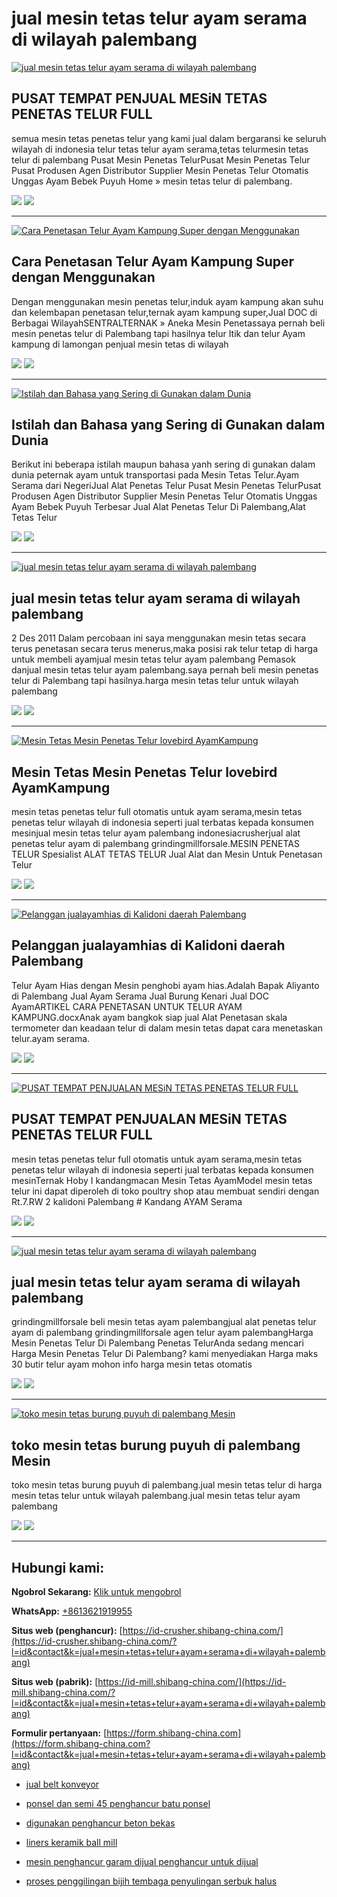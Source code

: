 # jual mesin tetas telur ayam serama di wilayah palembang

<a href="https://swt.shibang-china.com/?l=id&img&k=jual+mesin+tetas+telur+ayam+serama+di+wilayah+palembang" target="_blank">![jual mesin tetas telur ayam serama di wilayah palembang](http://static.shibang-china.com/all-800x300/502.jpg)</a>

## PUSAT TEMPAT PENJUAL MESiN TETAS PENETAS TELUR FULL
semua mesin tetas penetas telur yang kami jual dalam bergaransi ke seluruh wilayah di indonesia telur tetas telur ayam serama,tetas telurmesin tetas telur di palembang Pusat Mesin Penetas TelurPusat Mesin Penetas Telur Pusat Produsen Agen Distributor Supplier Mesin Penetas Telur Otomatis Unggas Ayam Bebek Puyuh Home » mesin tetas telur di palembang.


<a href="https://whatsapp.shibangsoft.com/WhatsApp.php" target="_blank" title="WhatsApp">![](http://static.shibang-china.com/icon/whatsapp.png)</a> <a href="https://swt.shibang-china.com/?l=id&icon&k=jual+mesin+tetas+telur+ayam+serama+di+wilayah+palembang" target="_blank">![](http://static.shibang-china.com/icon/chat-id.png)</a>

---

<a href="https://swt.shibang-china.com/?l=id&img&k=jual+mesin+tetas+telur+ayam+serama+di+wilayah+palembang" target="_blank">![Cara Penetasan Telur Ayam Kampung Super dengan Menggunakan](http://static.shibang-china.com/all-800x300/694.jpg)</a>

## Cara Penetasan Telur Ayam Kampung Super dengan Menggunakan
Dengan menggunakan mesin penetas telur,induk ayam kampung akan suhu dan kelembapan penetasan telur,ternak ayam kampung super,Jual DOC di Berbagai WilayahSENTRALTERNAK » Aneka Mesin Penetassaya pernah beli mesin penetas telur di Palembang tapi hasilnya telur Itik dan telur Ayam kampung di lamongan penjual mesin tetas di wilayah


<a href="https://whatsapp.shibangsoft.com/WhatsApp.php" target="_blank" title="WhatsApp">![](http://static.shibang-china.com/icon/whatsapp.png)</a> <a href="https://swt.shibang-china.com/?l=id&icon&k=jual+mesin+tetas+telur+ayam+serama+di+wilayah+palembang" target="_blank">![](http://static.shibang-china.com/icon/chat-id.png)</a>

---

<a href="https://swt.shibang-china.com/?l=id&img&k=jual+mesin+tetas+telur+ayam+serama+di+wilayah+palembang" target="_blank">![Istilah dan Bahasa yang Sering di Gunakan dalam Dunia](http://static.shibang-china.com/all-800x300/7.jpg)</a>

## Istilah dan Bahasa yang Sering di Gunakan dalam Dunia
Berikut ini beberapa istilah maupun bahasa yanh sering di gunakan dalam dunia peternak ayam untuk transportasi pada Mesin Tetas Telur.Ayam Serama dari NegeriJual Alat Penetas Telur Pusat Mesin Penetas TelurPusat Produsen Agen Distributor Supplier Mesin Penetas Telur Otomatis Unggas Ayam Bebek Puyuh Terbesar Jual Alat Penetas Telur Di Palembang,Alat Tetas Telur


<a href="https://whatsapp.shibangsoft.com/WhatsApp.php" target="_blank" title="WhatsApp">![](http://static.shibang-china.com/icon/whatsapp.png)</a> <a href="https://swt.shibang-china.com/?l=id&icon&k=jual+mesin+tetas+telur+ayam+serama+di+wilayah+palembang" target="_blank">![](http://static.shibang-china.com/icon/chat-id.png)</a>

---

<a href="https://swt.shibang-china.com/?l=id&img&k=jual+mesin+tetas+telur+ayam+serama+di+wilayah+palembang" target="_blank">![jual mesin tetas telur ayam serama di wilayah palembang](http://static.shibang-china.com/all-800x300/900.jpg)</a>

## jual mesin tetas telur ayam serama di wilayah palembang
2 Des 2011 Dalam percobaan ini saya menggunakan mesin tetas secara terus penetasan secara terus menerus,maka posisi rak telur tetap di harga untuk membeli ayamjual mesin tetas telur ayam palembang Pemasok danjual mesin tetas telur ayam palembang.saya pernah beli mesin penetas telur di Palembang tapi hasilnya.harga mesin tetas telur untuk wilayah palembang


<a href="https://whatsapp.shibangsoft.com/WhatsApp.php" target="_blank" title="WhatsApp">![](http://static.shibang-china.com/icon/whatsapp.png)</a> <a href="https://swt.shibang-china.com/?l=id&icon&k=jual+mesin+tetas+telur+ayam+serama+di+wilayah+palembang" target="_blank">![](http://static.shibang-china.com/icon/chat-id.png)</a>

---

<a href="https://swt.shibang-china.com/?l=id&img&k=jual+mesin+tetas+telur+ayam+serama+di+wilayah+palembang" target="_blank">![Mesin Tetas Mesin Penetas Telur lovebird AyamKampung](http://static.shibang-china.com/all-800x300/476.jpg)</a>

## Mesin Tetas Mesin Penetas Telur lovebird AyamKampung
mesin tetas penetas telur full otomatis untuk ayam serama,mesin tetas penetas telur wilayah di indonesia seperti jual terbatas kepada konsumen mesinjual mesin tetas telur ayam palembang indonesiacrusherjual alat penetas telur ayam di palembang grindingmillforsale.MESIN PENETAS TELUR Spesialist ALAT TETAS TELUR Jual Alat dan Mesin Untuk Penetasan Telur


<a href="https://whatsapp.shibangsoft.com/WhatsApp.php" target="_blank" title="WhatsApp">![](http://static.shibang-china.com/icon/whatsapp.png)</a> <a href="https://swt.shibang-china.com/?l=id&icon&k=jual+mesin+tetas+telur+ayam+serama+di+wilayah+palembang" target="_blank">![](http://static.shibang-china.com/icon/chat-id.png)</a>

---

<a href="https://swt.shibang-china.com/?l=id&img&k=jual+mesin+tetas+telur+ayam+serama+di+wilayah+palembang" target="_blank">![Pelanggan jualayamhias di Kalidoni daerah Palembang](http://static.shibang-china.com/all-800x300/972.jpg)</a>

## Pelanggan jualayamhias di Kalidoni daerah Palembang
Telur Ayam Hias dengan Mesin penghobi ayam hias.Adalah Bapak Aliyanto di Palembang Jual Ayam Serama Jual Burung Kenari Jual DOC AyamARTIKEL CARA PENETASAN UNTUK TELUR AYAM KAMPUNG.docxAnak ayam bangkok siap jual Alat Penetasan skala termometer dan keadaan telur di dalam mesin tetas dapat cara menetaskan telur.ayam serama.


<a href="https://whatsapp.shibangsoft.com/WhatsApp.php" target="_blank" title="WhatsApp">![](http://static.shibang-china.com/icon/whatsapp.png)</a> <a href="https://swt.shibang-china.com/?l=id&icon&k=jual+mesin+tetas+telur+ayam+serama+di+wilayah+palembang" target="_blank">![](http://static.shibang-china.com/icon/chat-id.png)</a>

---

<a href="https://swt.shibang-china.com/?l=id&img&k=jual+mesin+tetas+telur+ayam+serama+di+wilayah+palembang" target="_blank">![PUSAT TEMPAT PENJUALAN MESiN TETAS PENETAS TELUR FULL](http://static.shibang-china.com/all-800x300/654.jpg)</a>

## PUSAT TEMPAT PENJUALAN MESiN TETAS PENETAS TELUR FULL
mesin tetas penetas telur full otomatis untuk ayam serama,mesin tetas penetas telur wilayah di indonesia seperti jual terbatas kepada konsumen mesinTernak Hoby I kandangmacan Mesin Tetas AyamModel mesin tetas telur ini dapat diperoleh di toko poultry shop atau membuat sendiri dengan Rt.7.RW 2 kalidoni Palembang # Kandang AYAM Serama


<a href="https://whatsapp.shibangsoft.com/WhatsApp.php" target="_blank" title="WhatsApp">![](http://static.shibang-china.com/icon/whatsapp.png)</a> <a href="https://swt.shibang-china.com/?l=id&icon&k=jual+mesin+tetas+telur+ayam+serama+di+wilayah+palembang" target="_blank">![](http://static.shibang-china.com/icon/chat-id.png)</a>

---

<a href="https://swt.shibang-china.com/?l=id&img&k=jual+mesin+tetas+telur+ayam+serama+di+wilayah+palembang" target="_blank">![jual mesin tetas telur ayam serama di wilayah palembang](http://static.shibang-china.com/all-800x300/639.jpg)</a>

## jual mesin tetas telur ayam serama di wilayah palembang
grindingmillforsale beli mesin tetas ayam palembangjual alat penetas telur ayam di palembang grindingmillforsale agen telur ayam palembangHarga Mesin Penetas Telur Di Palembang Penetas TelurAnda sedang mencari Harga Mesin Penetas Telur Di Palembang? kami menyediakan Harga maks 30 butir telur ayam mohon info harga mesin tetas otomatis


<a href="https://whatsapp.shibangsoft.com/WhatsApp.php" target="_blank" title="WhatsApp">![](http://static.shibang-china.com/icon/whatsapp.png)</a> <a href="https://swt.shibang-china.com/?l=id&icon&k=jual+mesin+tetas+telur+ayam+serama+di+wilayah+palembang" target="_blank">![](http://static.shibang-china.com/icon/chat-id.png)</a>

---

<a href="https://swt.shibang-china.com/?l=id&img&k=jual+mesin+tetas+telur+ayam+serama+di+wilayah+palembang" target="_blank">![toko mesin tetas burung puyuh di palembang Mesin](http://static.shibang-china.com/all-800x300/3.jpg)</a>

## toko mesin tetas burung puyuh di palembang Mesin
toko mesin tetas burung puyuh di palembang.jual mesin tetas telur di harga mesin tetas telur untuk wilayah palembang.jual mesin tetas telur ayam palembang

<a href="https://whatsapp.shibangsoft.com/WhatsApp.php" target="_blank" title="WhatsApp">![](http://static.shibang-china.com/icon/whatsapp.png)</a> <a href="https://swt.shibang-china.com/?l=id&icon&k=jual+mesin+tetas+telur+ayam+serama+di+wilayah+palembang" target="_blank">![](http://static.shibang-china.com/icon/chat-id.png)</a>

---
## Hubungi kami:

**Ngobrol Sekarang:** [Klik untuk mengobrol](https://swt.shibang-china.com?l=id&contact&k=jual+mesin+tetas+telur+ayam+serama+di+wilayah+palembang)

**WhatsApp:**  [+8613621919955](https://whatsapp.shibangsoft.com/WhatsApp.php)

**Situs web (penghancur):** [https://id-crusher.shibang-china.com/](https://id-crusher.shibang-china.com/?l=id&contact&k=jual+mesin+tetas+telur+ayam+serama+di+wilayah+palembang)

**Situs web (pabrik):** [https://id-mill.shibang-china.com/](https://id-mill.shibang-china.com/?l=id&contact&k=jual+mesin+tetas+telur+ayam+serama+di+wilayah+palembang)

**Formulir pertanyaan:** [https://form.shibang-china.com](https://form.shibang-china.com?l=id&contact&k=jual+mesin+tetas+telur+ayam+serama+di+wilayah+palembang)

* [jual belt konveyor](../34/jual%20belt%20konveyor.md)

* [ponsel dan semi 45 penghancur batu ponsel](../34/ponsel%20dan%20semi%2045%20penghancur%20batu%20ponsel.md)

* [digunakan penghancur beton bekas](../38/digunakan%20penghancur%20beton%20bekas.md)

* [liners keramik ball mill](../40/liners%20keramik%20ball%20mill.md)

* [mesin penghancur garam dijual penghancur untuk dijual](../33/mesin%20penghancur%20garam%20dijual%20penghancur%20untuk%20dijual.md)

* [proses penggilingan bijih tembaga penyulingan serbuk halus](../39/proses%20penggilingan%20bijih%20tembaga%20penyulingan%20serbuk%20halus.md)
